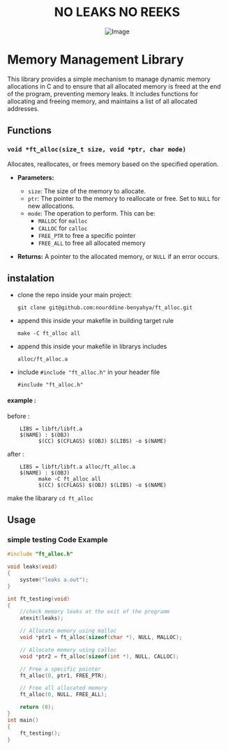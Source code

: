 <div align="center">
  <h1>NO LEAKS NO REEKS</h1>
<div align="center">
  <img src="https://miro.medium.com/v2/resize:fit:653/0*h-NV13DA2cvjcNMN.jpeg" alt="Image">
</div>
</div>

# Memory Management Library

This library provides a simple mechanism to manage dynamic memory allocations in C and to ensure that all allocated memory is freed at the end of the program, preventing memory leaks. It includes functions for allocating and freeing memory, and maintains a list of all allocated addresses.

## Functions

### `void *ft_alloc(size_t size, void *ptr, char mode)`

Allocates, reallocates, or frees memory based on the specified operation.

- **Parameters:**
  - `size`: The size of the memory to allocate.
  - `ptr`: The pointer to the memory to reallocate or free. Set to `NULL` for new allocations.
  - `mode`: The operation to perform. This can be:
    - `MALLOC` for `malloc`
    - `CALLOC` for `calloc`
    - `FREE_PTR` to free a specific pointer
    - `FREE_ALL` to free all allocated memory

- **Returns:** A pointer to the allocated memory, or `NULL` if an error occurs.

## instalation
- clone the repo inside your main project:
  ```
  git clone git@github.com:nourddine-benyahya/ft_alloc.git
  ```

- append this inside your makefile in building target rule
  ```
  make -C ft_alloc all
  ```
- append this inside your makefile in librarys includes  
  ```
  alloc/ft_alloc.a
  ```
- include `#include "ft_alloc.h"` in your header file
  ```
  #include "ft_alloc.h"
  ```

#### example :
  before : 
  ```
      LIBS = libft/libft.a
      $(NAME) : $(OBJ)
            $(CC) $(CFLAGS) $(OBJ) $(LIBS) -o $(NAME)
  ```
  after :
  ```
      LIBS = libft/libft.a alloc/ft_alloc.a
      $(NAME) : $(OBJ)
            make -C ft_alloc all
            $(CC) $(CFLAGS) $(OBJ) $(LIBS) -o $(NAME)
  ```
 
  

make the libarary
`cd ft_alloc`


## Usage

### simple testing Code Example

```c
#include "ft_alloc.h"

void leaks(void)
{
    system("leaks a.out");
}

int ft_testing(void)
{
    //check memory leaks at the exit of the programm
    atexit(leaks);

    // Allocate memory using malloc
    void *ptr1 = ft_alloc(sizeof(char *), NULL, MALLOC);

    // Allocate memory using calloc
    void *ptr2 = ft_alloc(sizeof(int *), NULL, CALLOC);

    // Free a specific pointer
    ft_alloc(0, ptr1, FREE_PTR);

    // Free all allocated memory
    ft_alloc(0, NULL, FREE_ALL);

    return (0);
}
int main()
{
    ft_testing();
}
```


